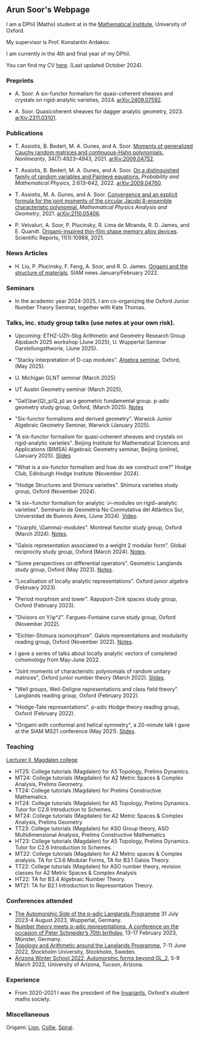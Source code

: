 ## Arun Soor's Webpage

I am a DPhil (Maths) student at in the [Mathematical Institute](https://www.maths.ox.ac.uk/), University of Oxford.

My supervisor is Prof. Konstantin Ardakov.

I am currently in the 4th and final year of my DPhil.

You can find my CV [here](https://a-soor.github.io/talks/Arun%20Soor%20-%20Curriculum%20Vitae.pdf). (Last updated October 2024).


### Preprints

- A. Soor. A six-functor formalism for quasi-coherent sheaves and crystals on rigid-analytic varieties, 2024. [arXiv:2409.07592](https://arxiv.org/abs/2409.07592).

- A. Soor. Quasicoherent sheaves for dagger analytic geometry, 2023. [arXiv:2311.03101](https://arxiv.org/abs/2311.03101).

### Publications

- T. Assiotis, B. Bedert, M. A. Gunes, and A. Soor. [Moments of generalized Cauchy random matrices and continuous-Hahn polynomials.](https://iopscience.iop.org/article/10.1088/1361-6544/abfeac) _Nonlinearity_, 34(7):4923–4943, 2021. [arXiv:2009.04752](https://arxiv.org/abs/2009.04752).

- T. Assiotis, B. Bedert, M. A. Gunes, and A. Soor. [On a distinguished family of random variables and Painlevé equations.](https://msp.org/pmp/2021/2-3/p05.xhtml) _Probability and Mathematical Physics_, 2:613–642, 2022. [arXiv:2009.04760](https://arxiv.org/abs/2009.04760).

- T. Assiotis, M. A. Gunes, and A. Soor. [Convergence and an explicit formula for the joint moments of the circular Jacobi β-ensemble characteristic polynomial.](https://link.springer.com/article/10.1007/s11040-022-09427-4) _Mathematical Physics Analysis and Geometry_, 2021. [arXiv:2110.05406](https://arxiv.org/abs/2110.05406).

- P. Velvaluri, A. Soor, P. Plucinsky, R. Lima de Miranda, R. D. James, and E. Quandt. [Origami-inspired thin-film shape memory alloy devices](https://www.nature.com/articles/s41598-021-90217-3). Scientific Reports, 11(1):10988, 2021.

### News Articles

- H. Liu, P. Plucinsky, F. Feng, A. Soor, and R. D. James. [Origami and the structure of materials](https://sinews.siam.org/Details-Page/origami-and-the-structure-of-materials). SIAM news January/February 2022.

### Seminars

- In the academic year 2024-2025, I am co-organizing the Oxford Junior Number Theory Seminar, together with Kate Thomas. 

### Talks, inc. study group talks (use notes at your own risk).  

- Upcoming: ETHZ-UZh-Sbg Arithmetic and Geometry Research Group Alpsbach 2025 workshop (June 2025), U. Wuppertal Seminar Darstellungstheorie, (June 2025). 

- "Stacky interpretation of D-cap modules". [Algebra seminar](https://www.maths.ox.ac.uk/node/71316), Oxford, (May 2025). 

- U. Michigan GLNT seminar (March 2025)

- UT Austin Geometry seminar (March 2025), 

- "Gal(\bar{Q}_p/Q_p) as a geometric fundamental group. p-adic geometry study group, Oxford, (March 2025). [Notes](https://a-soor/a-soor.github.io/talks/GalE_as_a_geometric_fundamental_group%20(2).pdf)

- "Six-functor formalisms and derived geometry". Warwick Junior Algebraic Geometry Seminar, Warwick (January 2025). 

- "A six-functor formalism for quasi-coherent sheaves and crystals on rigid-analytic varieties". Beijing Institute for Mathematical Sciences and Applications (BIMSA) Algebraic Geometry seminar, Beijing (online), (January 2025). [Slides](https://a-soor.github.io/talks/BIMSA_AG_seminar.pdf) 

- "What is a six-functor formalism and how do we construct one?" Hodge Club, Edinburgh Hodge Institute (November 2024). 

- "Hodge Structures and Shimura varieties". Shimura varieties study group, Oxford (November 2024). 

- "A six−functor formalism for analytic $𝒟$−modules on rigid−analytic varieties". Seminario de Geometría No Conmutativa del Atlántico Sur, Universidad de Buenos Aires, (June 2024). [Video](https://youtu.be/8MtFcThE_4E?si=gbNfdy_MEhKGZSS_). 

- "(\varphi, \Gamma)-modules". Montreal functor study group, Oxford (March 2024). [Notes](https://a-soor.github.io/talks/phi_gamma_modules.pdf).

- "Galois representation associated to a weight 2 modular form". Global reciprocity study group, Oxford (March 2024). [Notes](https://a-soor.github.io/talks/eichler_shimura_congruence_relation.pdf). 

- "Some perspectives on differential operators". Geometric Langlands study group, Oxford (May 2023). [Notes](https://a-soor.github.io/talks/geom_langlands_talk_Dmodules.pdf).

- "Localisation of locally analytic representations". Oxford junior algebra (February 2023).

- "Period morphism and tower". Rapoport-Zink spaces study group, Oxford (February 2023).

- "Divisors on Y/φ^ℤ". Fargues-Fontaine curve study group, Oxford (November 2022).

- "Eichler-Shimura isomorphism". Galois representations and modularity reading group, Oxford (November 2022). [Notes](https://a-soor.github.io/talks/eichler_shimura_isomorphism_notes.pdf).

- I gave a series of talks about locally analytic vectors of completed cohomology from May-June 2022.

- "Joint moments of characteristic polynomials
of random unitary matrices", Oxford junior number theory (March 2022). [Slides](https://a-soor.github.io/talks/junior_number_theory_seminar_arun_28th_feb.pdf).

- "Weil groups, Weil-Deligne representations and class field theory". Langlands reading group, Oxford (February 2022).

- "Hodge-Tate representations". p-adic Hodge theory reading group, Oxford (February 2022).

- "Origami with conformal and helical
symmetry", a 20-minute talk I gave at the SIAM MS21 conference (May 2021). [Slides](https://a-soor.github.io//talks/SIAM_MS20_presentation.pdf).

### Teaching
[Lecturer II, Magdalen college](https://www.magd.ox.ac.uk/people/mr-arun-soor/)

- HT25: College tutorials (Magdalen) for A5 Topology, Prelims Dynamics.
- MT24: College tutorials (Magdalen) for A2 Metric Spaces & Complex Analysis, Prelims Geometry.
- TT24: College tutorials (Magdalen) for Prelims Constructive Mathematics.
- HT24: College tutorials (Magdalen) for A5 Topology, Prelims Dynamics. Tutor for C2.6 Introduction to Schemes.
- MT24: College tutorials (Magdalen) for A2 Metric Spaces & Complex Analysis, Prelims Geometry
- TT23: College tutorials (Magdalen) for ASO Group theory, ASO Multidimensional Analysis, Prelims Constructive Mathematics
- HT23: College tutorials (Magdalen) for A5 Topology, Prelims Dynamics. Tutor for C2.6 Introduction to Schemes.
- MT22: College tutorials (Magdalen) for A2 Metric spaces & Complex analysis. TA for C3.6 Modular Forms, TA for B3.1 Galois Theory.
- TT22: College tutorials (Magdalen) for ASO number theory, revision classes for A2 Metric Spaces & Complex Analysis
- HT22: TA for B3.4 Algebraic Number Theory.
- MT21: TA for B2.1 Introduction to Representation Theory.

### Conferences attended

- [The Automorphic Side of the p-adic Langlands Programme](https://summerschool2023.uni-wuppertal.de/en/) 31 July 2023-4 August 2023, Wuppertal, Germany.
- [Number theory meets p-adic representations, A conference on the occasion of Peter Schneider’s 70th birthday](https://www.uni-muenster.de/MathematicsMuenster/events/2023/numbertheory.shtml), 13-17 February 2023, Münster, Germany.
- [Topology and Arithmetic around the Langlands Programme](https://langlands2022.raum-brothers.eu/), 7-11 June 2022, Stockholm University, Stockholm, Sweden.
- [Arizona Winter School 2022, Automorphic forms beyond GL_2](https://swc-math.github.io/aws/2022/index.html), 5-9 March 2022, University of Arizona, Tucson, Arizona. 

### Experience

- From 2020-2021 I was the president of the [Invariants](https://www.invariants.org.uk/), Oxford's student maths society.

### Miscellaneous

Origami: [Lion](https://a-soor.github.io/misc/lion-diagram-fixed.pdf), [Collie](https://a-soor.github.io/misc/302_soor_collie.pdf), [Spiral](https://www.maths.ox.ac.uk/node/39181).
